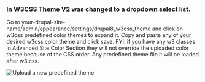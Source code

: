 ### In W3CSS Theme V2 was changed to a dropdown select list.

Go to your-drupal-site-name/admin/appearance/settings/drupal8\_w3css\_theme and click on w3css predefined color themes to expand it. Copy and paste any of your desired w3css color theme and click save. FYI: if you have any w3 classes in Advanced Site Color Section they will not override the uploaded color theme because of the CSS order. Any predefined theme file it will be loaded after w3.css.

![Upload a new predefined theme](https://www.drupal.org/files/predefined-theme.png)